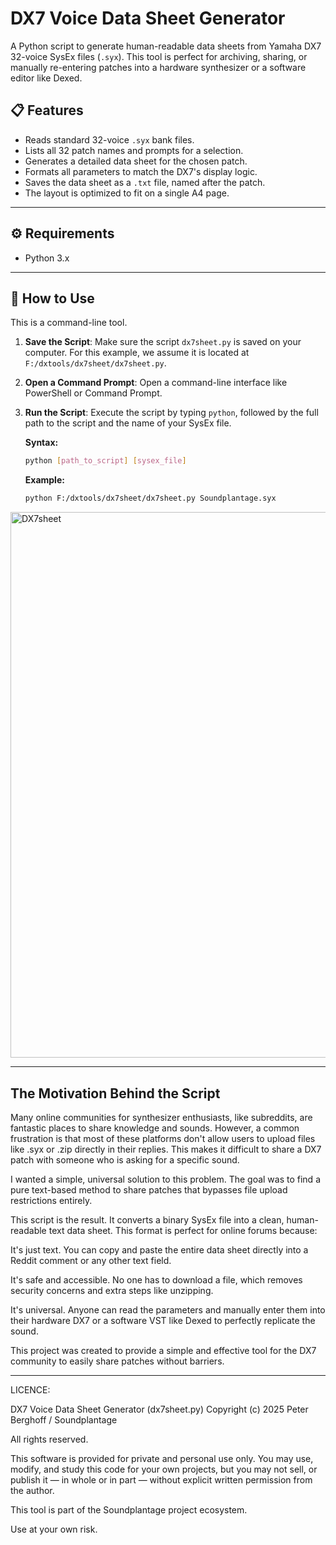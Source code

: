 # DX7 Voice Data Sheet Generator

A Python script to generate human-readable data sheets from Yamaha DX7 32-voice SysEx files (`.syx`). This tool is perfect for archiving, sharing, or manually re-entering patches into a hardware synthesizer or a software editor like Dexed.

## 📋 Features

-   Reads standard 32-voice `.syx` bank files.
-   Lists all 32 patch names and prompts for a selection.
-   Generates a detailed data sheet for the chosen patch.
-   Formats all parameters to match the DX7's display logic.
-   Saves the data sheet as a `.txt` file, named after the patch.
-   The layout is optimized to fit on a single A4 page.

---
## ⚙️ Requirements

-   Python 3.x

---
## 🚀 How to Use

This is a command-line tool.

1.  **Save the Script**: Make sure the script `dx7sheet.py` is saved on your computer. For this example, we assume it is located at `F:/dxtools/dx7sheet/dx7sheet.py`.

2.  **Open a Command Prompt**: Open a command-line interface like PowerShell or Command Prompt.

3.  **Run the Script**: Execute the script by typing `python`, followed by the full path to the script and the name of your SysEx file.

    **Syntax:**
    ```bash
    python [path_to_script] [sysex_file]
    ```

    **Example:**
    ```bash
    python F:/dxtools/dx7sheet/dx7sheet.py Soundplantage.syx
    
<img width="518" height="873" alt="DX7sheet" src="https://github.com/user-attachments/assets/a11218b9-3a97-4f71-850b-ca10f758e1a6" />

---
## The Motivation Behind the Script

Many online communities for synthesizer enthusiasts, like subreddits, are fantastic places to share knowledge and sounds. However, a common frustration is that most of these platforms don't allow users to upload files like .syx or .zip directly in their replies. This makes it difficult to share a DX7 patch with someone who is asking for a specific sound.

I wanted a simple, universal solution to this problem. The goal was to find a pure text-based method to share patches that bypasses file upload restrictions entirely.

This script is the result. It converts a binary SysEx file into a clean, human-readable text data sheet. This format is perfect for online forums because:

It's just text. You can copy and paste the entire data sheet directly into a Reddit comment or any other text field.

It's safe and accessible. No one has to download a file, which removes security concerns and extra steps like unzipping.

It's universal. Anyone can read the parameters and manually enter them into their hardware DX7 or a software VST like Dexed to perfectly replicate the sound.

This project was created to provide a simple and effective tool for the DX7 community to easily share patches without barriers.

---

LICENCE:

DX7 Voice Data Sheet Generator (dx7sheet.py)
Copyright (c) 2025 Peter Berghoff / Soundplantage

All rights reserved.

This software is provided for private and personal use only.
You may use, modify, and study this code for your own projects,
but you may not sell, or publish it — in whole
or in part — without explicit written permission from the author.

This tool is part of the Soundplantage project ecosystem.

Use at your own risk.
